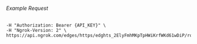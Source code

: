 
###### Example Request
```curl \
-H "Authorization: Bearer {API_KEY}" \
-H "Ngrok-Version: 2" \
https://api.ngrok.com/edges/https/edghts_2ElyFmhMKpTpHWiKrfWKd61wDiP/routes/edghtsrt_2ElyFkVyOa1pKRxsVhDqv9SvymI
